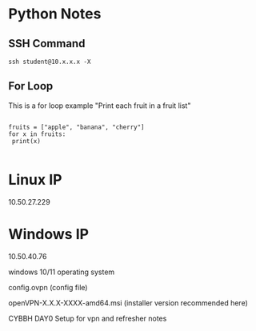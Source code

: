 # Python Notes
## SSH Command
`ssh student@10.x.x.x -X`
## For Loop
This is a for loop example
"Print each fruit in a fruit list"
```

fruits = ["apple", "banana", "cherry"]
for x in fruits:
 print(x)
 
 ```



# Linux IP 
10.50.27.229

# Windows IP
10.50.40.76

windows 10/11 operating system

 config.ovpn (config file)
 
 openVPN-X.X.X-XXXX-amd64.msi (installer version recommended here)
 
 CYBBH DAY0 Setup for vpn and refresher notes

